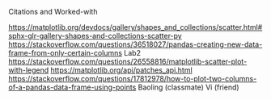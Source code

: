 
Citations and Worked-with

https://matplotlib.org/devdocs/gallery/shapes_and_collections/scatter.html#sphx-glr-gallery-shapes-and-collections-scatter-py
https://stackoverflow.com/questions/36518027/pandas-creating-new-data-frame-from-only-certain-columns
Lab2
https://stackoverflow.com/questions/26558816/matplotlib-scatter-plot-with-legend
https://matplotlib.org/api/patches_api.html
https://stackoverflow.com/questions/17812978/how-to-plot-two-columns-of-a-pandas-data-frame-using-points
Baoling (classmate)
Vi (friend)

